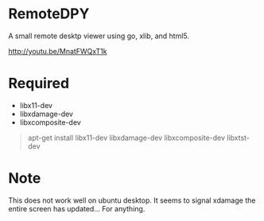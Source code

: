 # RemoteDPY

A small remote desktp viewer using go, xlib, and html5.

http://youtu.be/MnatFWQxT1k

# Required 

* libx11-dev
* libxdamage-dev
* libxcomposite-dev

>apt-get install libx11-dev libxdamage-dev libxcomposite-dev libxtst-dev

# Note 

This does not work well on ubuntu desktop. It seems to signal xdamage the entire screen has updated... For anything. 



